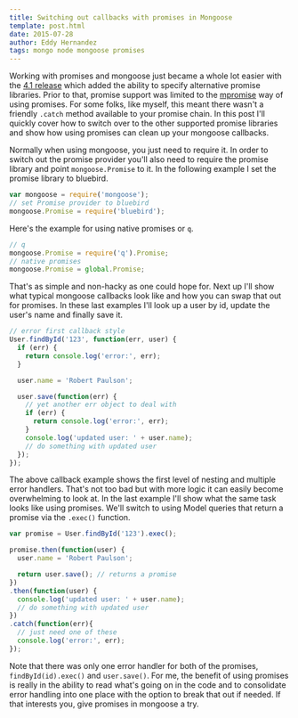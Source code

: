 ```yaml
---
title: Switching out callbacks with promises in Mongoose
template: post.html
date: 2015-07-28
author: Eddy Hernandez
tags: mongo node mongoose promises
---
```


Working with promises and mongoose just became a whole lot easier with the [4.1 release](https://github.com/Automattic/mongoose/blob/master/History.md#410--2015-07-24) which added the ability to specify alternative promise libraries. Prior to that, promise support was limited to the [mpromise](https://github.com/aheckmann/mpromise) way of using promises. For some folks, like myself, this meant there wasn't a friendly `.catch` method available to your promise chain. In this post I'll quickly cover how to switch over to the other supported promise libraries and show how using promises can clean up your mongoose callbacks.

Normally when using mongoose, you just need to require it. In order to switch out the promise provider you'll also need to require the promise library and point `mongoose.Promise` to it. In the following example I set the promise library to bluebird.

```js
var mongoose = require('mongoose');
// set Promise provider to bluebird
mongoose.Promise = require('bluebird');
```

Here's the example for using native promises or `q`.

```js
// q
mongoose.Promise = require('q').Promise;
// native promises
mongoose.Promise = global.Promise;
```

That's as simple and non-hacky as one could hope for. Next up I'll show what typical mongoose callbacks look like and how you can swap that out for promises. In these last examples I'll look up a user by id, update the user's name and finally save it.

```js
// error first callback style
User.findById('123', function(err, user) {
  if (err) {
    return console.log('error:', err);
  }

  user.name = 'Robert Paulson';

  user.save(function(err) {
    // yet another err object to deal with
    if (err) {
      return console.log('error:', err);
    }
    console.log('updated user: ' + user.name);
    // do something with updated user
  });
});
```

The above callback example shows the first level of nesting and multiple error handlers. That's not too bad but with more logic it can easily become overwhelming to look at. In the last example I'll show what the same task looks like using promises. We'll switch to using Model queries that return a promise via the `.exec()` function.

```js
var promise = User.findById('123').exec();

promise.then(function(user) {
  user.name = 'Robert Paulson';

  return user.save(); // returns a promise
})
.then(function(user) {
  console.log('updated user: ' + user.name);
  // do something with updated user
})
.catch(function(err){
  // just need one of these
  console.log('error:', err);
});
```

Note that there was only one error handler for both of the promises, `findById(id).exec()` and `user.save()`. For me, the benefit of using promises is really in the ability to read what's going on in the code and to consolidate error handling into one place with the option to break that out if needed. If that interests you, give promises in mongoose a try.
